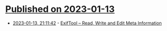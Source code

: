 # [Published on 2023-01-13](index.md)

* [2023-01-13, 21:11:42](https://news.ycombinator.com/item?id=34373928) - [ExifTool – Read, Write and Edit Meta Information](https://exiftool.org/)
